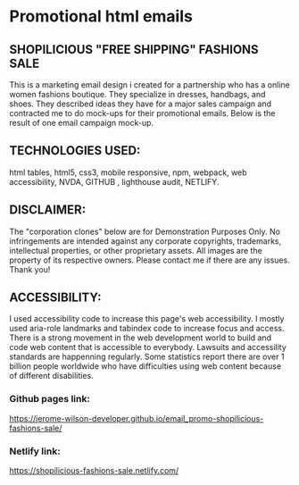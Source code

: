 # Promotional html emails

## SHOPILICIOUS "FREE SHIPPING" FASHIONS SALE
This is a marketing email design i created for a partnership who has a online women fashions boutique. They specialize in dresses, handbags, and shoes. They described ideas they have for a major sales campaign and contracted me to do mock-ups for their promotional emails. Below is the result of one email campaign mock-up.

## TECHNOLOGIES USED:
html tables, html5, css3, mobile responsive, npm, webpack, web accessibility, NVDA, GITHUB , lighthouse audit, NETLIFY.

## DISCLAIMER:
The "corporation clones" below are for Demonstration Purposes Only. No infringements are intended against any corporate copyrights, trademarks, intellectual properties, or other proprietary assets. All images are the property of its respective owners. Please contact me if there are any issues. Thank you!

## ACCESSIBILITY:
I used accessibility code to increase this page's web accessibility. I mostly used aria-role landmarks and tabindex code to increase focus and access. There is a strong movement in the web development world to build and code web content that is accessible to everybody. Lawsuits and accessility standards are happenning regularly. Some statistics report there are over 1 billion people worldwide who have difficulties using web content because of different disabilities.

### Github pages link:
https://jerome-wilson-developer.github.io/email_promo-shopilicious-fashions-sale/

### Netlify link:
https://shopilicious-fashions-sale.netlify.com/
